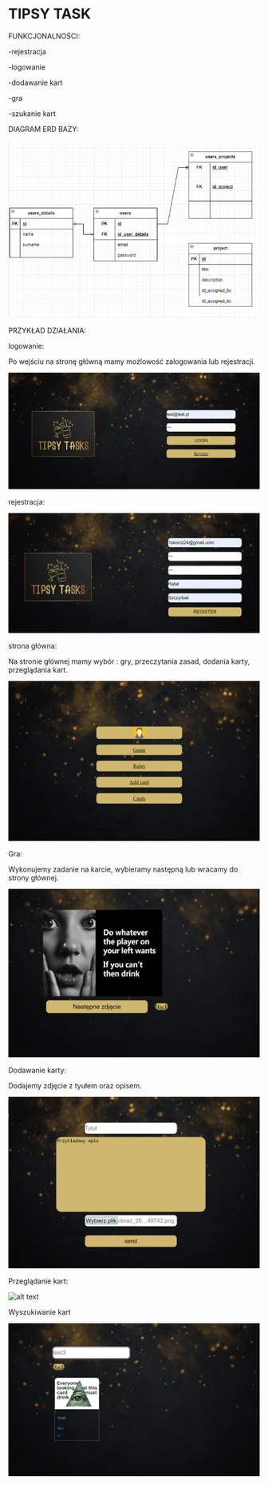 # TIPSY TASK

FUNKCJONALNOŚCI:

-rejestracja

-logowanie

-dodawanie kart

-gra

-szukanie kart


DIAGRAM ERD BAZY:


![alt text](./Readme_png/ERD.png)


PRZYKŁAD DZIAŁANIA:  

logowanie:

Po wejściu na stronę główną mamy możlowość zalogowania lub rejestracji.

![alt text](./Readme_png/logowanie.png)

rejestracja:

![alt text](./Readme_png/rejestracja.png)

strona główna:

Na stronie głównej mamy wybór : gry, przeczytania zasad, dodania karty, przeglądania kart.

![alt text](./Readme_png/profil.png)

Gra:

Wykonujemy zadanie na karcie, wybieramy następną lub wracamy do strony głównej.

![alt text](./Readme_png/gra.png)

Dodawanie karty:

Dodajemy zdjęcie z tyułem oraz opisem.

![alt text](./Readme_png/dodawanie_karty.png)

Przeglądanie kart:

![alt text](./Readme_png/plrzeglądanie_kart.png)

Wyszukiwanie kart

![alt text](./Readme_png/szukanie.png)


